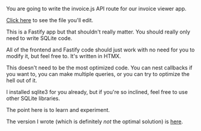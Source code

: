 You are going to write the invoice.js API route for our invoice viewer app.

[Click here][file] to see the file you'll edit.

This is a Fastify app but that shouldn't really matter. You should really only need to write SQLite code.

All of the frontend and Fastify code should just work with no need for you to modify it, but feel free to. It's written in HTMX.

This doesn't need to be the most optimized code. You can nest callbacks if you want to, you can make multiple queries, or you can try to optimize the hell out of it.

I installed sqlite3 for you already, but if you're so inclined, feel free to use other SQLite libraries.

The point here is to learn and experiment.

The version I wrote (which is definitely _not_ the optimal solution) is [here][solution].

[file]: https://github.com/btholt/sqlite-app/blob/main/invoice.js
[solution]: https://github.com/btholt/sqlite-app/blob/main/invoice-complete.js
